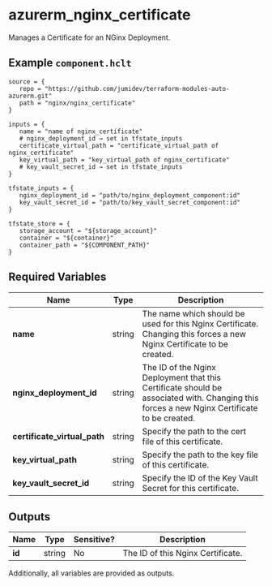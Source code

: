 # azurerm_nginx_certificate

Manages a Certificate for an NGinx Deployment.

## Example `component.hclt`

```hcl
source = {
   repo = "https://github.com/jumidev/terraform-modules-auto-azurerm.git" 
   path = "nginx/nginx_certificate" 
}

inputs = {
   name = "name of nginx_certificate" 
   # nginx_deployment_id → set in tfstate_inputs
   certificate_virtual_path = "certificate_virtual_path of nginx_certificate" 
   key_virtual_path = "key_virtual_path of nginx_certificate" 
   # key_vault_secret_id → set in tfstate_inputs
}

tfstate_inputs = {
   nginx_deployment_id = "path/to/nginx_deployment_component:id" 
   key_vault_secret_id = "path/to/key_vault_secret_component:id" 
}

tfstate_store = {
   storage_account = "${storage_account}" 
   container = "${container}" 
   container_path = "${COMPONENT_PATH}" 
}

```

## Required Variables

| Name | Type |  Description |
| ---- | --------- |  ----------- |
| **name** | string |  The name which should be used for this Nginx Certificate. Changing this forces a new Nginx Certificate to be created. | 
| **nginx_deployment_id** | string |  The ID of the Nginx Deployment that this Certificate should be associated with. Changing this forces a new Nginx Certificate to be created. | 
| **certificate_virtual_path** | string |  Specify the path to the cert file of this certificate. | 
| **key_virtual_path** | string |  Specify the path to the key file of this certificate. | 
| **key_vault_secret_id** | string |  Specify the ID of the Key Vault Secret for this certificate. | 



## Outputs

| Name | Type | Sensitive? | Description |
| ---- | ---- | --------- | --------- |
| **id** | string | No  | The ID of this Nginx Certificate. | 

Additionally, all variables are provided as outputs.
